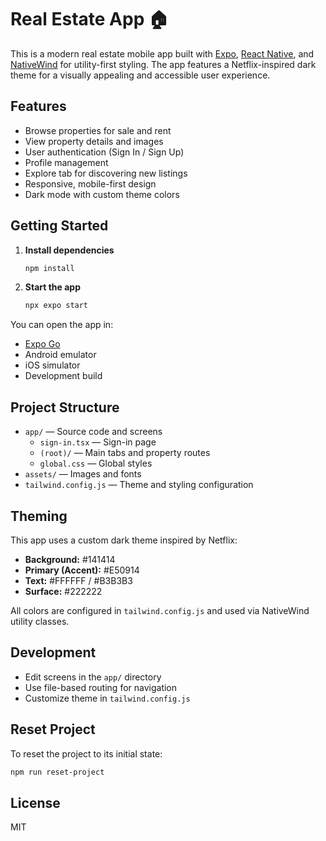 # Real Estate App 🏠

This is a modern real estate mobile app built with [Expo](https://expo.dev), [React Native](https://reactnative.dev), and [NativeWind](https://www.nativewind.dev/) for utility-first styling. The app features a Netflix-inspired dark theme for a visually appealing and accessible user experience.

## Features

- Browse properties for sale and rent
- View property details and images
- User authentication (Sign In / Sign Up)
- Profile management
- Explore tab for discovering new listings
- Responsive, mobile-first design
- Dark mode with custom theme colors

## Getting Started

1. **Install dependencies**
   ```bash
   npm install
   ```

2. **Start the app**
   ```bash
   npx expo start
   ```

You can open the app in:
- [Expo Go](https://expo.dev/go)
- Android emulator
- iOS simulator
- Development build

## Project Structure

- `app/` — Source code and screens
  - `sign-in.tsx` — Sign-in page
  - `(root)/` — Main tabs and property routes
  - `global.css` — Global styles
- `assets/` — Images and fonts
- `tailwind.config.js` — Theme and styling configuration

## Theming

This app uses a custom dark theme inspired by Netflix:
- **Background:** #141414
- **Primary (Accent):** #E50914
- **Text:** #FFFFFF / #B3B3B3
- **Surface:** #222222

All colors are configured in `tailwind.config.js` and used via NativeWind utility classes.

## Development

- Edit screens in the `app/` directory
- Use file-based routing for navigation
- Customize theme in `tailwind.config.js`

## Reset Project

To reset the project to its initial state:
```bash
npm run reset-project
```

## License

MIT
